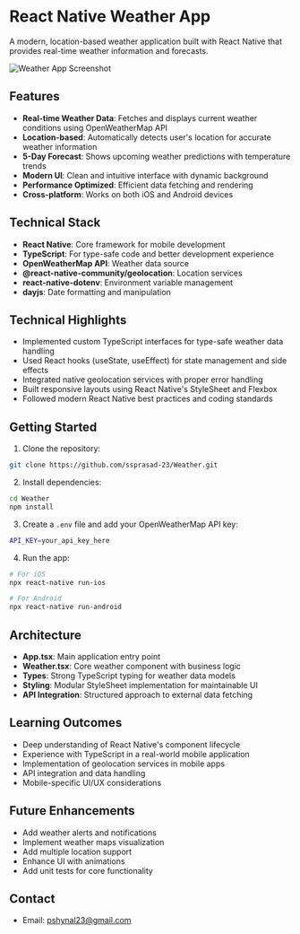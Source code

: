 # React Native Weather App

A modern, location-based weather application built with React Native that provides real-time weather information and forecasts.

![Weather App Screenshot](https://github.com/ssprasad-23/Weather/assets/89695486/680903e4-0933-4f11-8717-8a23f38277a1)

## Features

- **Real-time Weather Data**: Fetches and displays current weather conditions using OpenWeatherMap API
- **Location-based**: Automatically detects user's location for accurate weather information
- **5-Day Forecast**: Shows upcoming weather predictions with temperature trends
- **Modern UI**: Clean and intuitive interface with dynamic background
- **Performance Optimized**: Efficient data fetching and rendering
- **Cross-platform**: Works on both iOS and Android devices

## Technical Stack

- **React Native**: Core framework for mobile development
- **TypeScript**: For type-safe code and better development experience
- **OpenWeatherMap API**: Weather data source
- **@react-native-community/geolocation**: Location services
- **react-native-dotenv**: Environment variable management
- **dayjs**: Date formatting and manipulation

## Technical Highlights

- Implemented custom TypeScript interfaces for type-safe weather data handling
- Used React hooks (useState, useEffect) for state management and side effects
- Integrated native geolocation services with proper error handling
- Built responsive layouts using React Native's StyleSheet and Flexbox
- Followed modern React Native best practices and coding standards

## Getting Started

1. Clone the repository:
```sh
git clone https://github.com/ssprasad-23/Weather.git
```

2. Install dependencies:
```sh
cd Weather
npm install
```

3. Create a `.env` file and add your OpenWeatherMap API key:
```sh
API_KEY=your_api_key_here
```

4. Run the app:
```sh
# For iOS
npx react-native run-ios

# For Android
npx react-native run-android
```

## Architecture

- **App.tsx**: Main application entry point
- **Weather.tsx**: Core weather component with business logic
- **Types**: Strong TypeScript typing for weather data models
- **Styling**: Modular StyleSheet implementation for maintainable UI
- **API Integration**: Structured approach to external data fetching

## Learning Outcomes

- Deep understanding of React Native's component lifecycle
- Experience with TypeScript in a real-world mobile application
- Implementation of geolocation services in mobile apps
- API integration and data handling
- Mobile-specific UI/UX considerations

## Future Enhancements

- Add weather alerts and notifications
- Implement weather maps visualization
- Add multiple location support
- Enhance UI with animations
- Add unit tests for core functionality

## Contact

- Email: pshynal23@gmail.com
